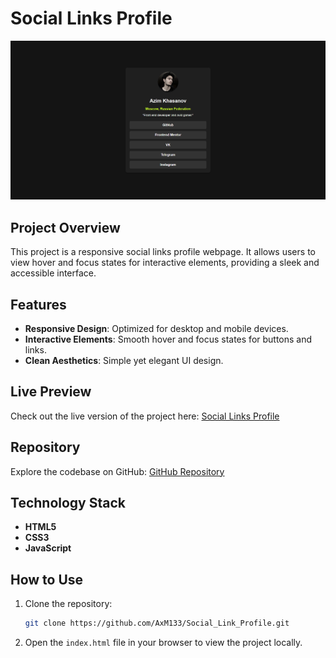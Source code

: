 # Social Links Profile


![Design preview](./preview.jpg)

## Project Overview

This project is a responsive social links profile webpage. It allows users to view hover and focus states for interactive elements, providing a sleek and accessible interface.

## Features

- **Responsive Design**: Optimized for desktop and mobile devices.
- **Interactive Elements**: Smooth hover and focus states for buttons and links.
- **Clean Aesthetics**: Simple yet elegant UI design.

## Live Preview

Check out the live version of the project here: [Social Links Profile](https://social-link-profile-taupe.vercel.app/)

## Repository

Explore the codebase on GitHub: [GitHub Repository](https://github.com/AxM133/Social_Link_Profile)

## Technology Stack

- **HTML5**
- **CSS3**
- **JavaScript**

## How to Use

1. Clone the repository:
   ```bash
   git clone https://github.com/AxM133/Social_Link_Profile.git
   ```
2. Open the `index.html` file in your browser to view the project locally.
